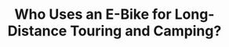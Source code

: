 ---
layout: community
category: community
title: "Who Uses an E-Bike for Long-Distance Touring and Camping?"
description: " Who uses an ebike? I have a RadRunner Plus that i have never used for long distance. I have two batteries and each on a full charge is supposed to get 40+ miles. Range may very due to topography, weather, and load weight. On a overnighter rode there and back (50 miles) on one charge. "
isTopLevel: false
isSingleLevel: false
isArticle: false
datePublished: 2022-06-23 08:49:00 +0300
dateModified: 2022-06-23 08:49:00 +0300
published: false
---